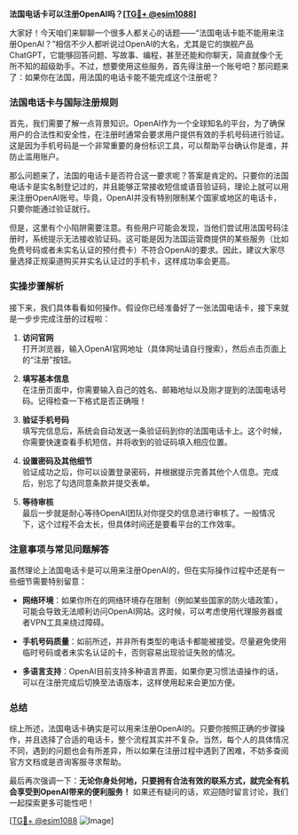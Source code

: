 **法国电话卡可以注册OpenAI吗？[[TG💪+ @esim1088](https://t.me/s/esim1088)]**

大家好！今天咱们来聊聊一个很多人都关心的话题——“法国电话卡能不能用来注册OpenAI？”相信不少人都听说过OpenAI的大名，尤其是它的旗舰产品ChatGPT，它能够回答问题、写故事、编程，甚至还能和你聊天，简直就像个无所不知的超级助手。不过，想要使用这些服务，首先得注册一个账号吧？那问题来了：如果你在法国，用法国的电话卡能不能完成这个注册呢？

### 法国电话卡与国际注册规则

首先，我们需要了解一点背景知识。OpenAI作为一个全球知名的平台，为了确保用户的合法性和安全性，在注册时通常会要求用户提供有效的手机号码进行验证。这是因为手机号码是一个非常重要的身份标识工具，可以帮助平台确认你是谁，并防止滥用账户。

那么问题来了，法国的电话卡是否符合这一要求呢？答案是肯定的。只要你的法国电话卡是实名制登记过的，并且能够正常接收短信或语音验证码，理论上就可以用来注册OpenAI账号。毕竟，OpenAI并没有特别限制某个国家或地区的电话卡，只要你能通过验证就行。

但是，这里有个小陷阱需要注意。有些用户可能会发现，当他们尝试用法国号码注册时，系统提示无法接收验证码。这可能是因为法国运营商提供的某些服务（比如免费号码或者未实名认证的预付费卡）不符合OpenAI的要求。因此，建议大家尽量选择正规渠道购买并实名认证过的手机卡，这样成功率会更高。

### 实操步骤解析

接下来，我们具体看看如何操作。假设你已经准备好了一张法国电话卡，接下来就是一步步完成注册的过程啦：

1. **访问官网**  
   打开浏览器，输入OpenAI官网地址（具体网址请自行搜索），然后点击页面上的“注册”按钮。

2. **填写基本信息**  
   在注册页面中，你需要输入自己的姓名、邮箱地址以及刚才提到的法国电话号码。记得检查一下格式是否正确哦！

3. **验证手机号码**  
   填写完信息后，系统会自动发送一条验证码到你的法国电话卡上。这个时候，你需要快速查看手机短信，并将收到的验证码填入相应位置。

4. **设置密码及其他细节**  
   验证成功之后，你可以设置登录密码，并根据提示完善其他个人信息。完成后，别忘了勾选同意条款并提交表单。

5. **等待审核**  
   最后一步就是耐心等待OpenAI团队对你提交的信息进行审核了。一般情况下，这个过程不会太长，但具体时间还是要看平台的工作效率。

### 注意事项与常见问题解答

虽然理论上法国电话卡是可以用来注册OpenAI的，但在实际操作过程中还是有一些细节需要特别留意：

- **网络环境**：如果你所在的网络环境存在限制（例如某些国家的防火墙政策），可能会导致无法顺利访问OpenAI网站。这时候，可以考虑使用代理服务器或者VPN工具来绕过障碍。
  
- **手机号码质量**：如前所述，并非所有类型的电话卡都能被接受。尽量避免使用临时号码或者未实名认证的卡，否则容易出现验证失败的情况。

- **多语言支持**：OpenAI目前支持多种语言界面，如果你更习惯法语操作的话，可以在注册完成后切换至法语版本，这样使用起来会更加方便。

### 总结

综上所述，法国电话卡确实是可以用来注册OpenAI的。只要你按照正确的步骤操作，并且选择了合适的电话卡，整个流程其实并不复杂。当然，每个人的具体情况不同，遇到的问题也会有所差异，所以如果在注册过程中遇到了困难，不妨多查阅官方文档或是咨询客服寻求帮助。

最后再次强调一下：**无论你身处何地，只要拥有合法有效的联系方式，就完全有机会享受到OpenAI带来的便利服务！** 如果还有疑问的话，欢迎随时留言讨论，我们一起探索更多可能性吧！

[[TG💪+ @esim1088](https://t.me/s/esim1088) ![Image](https://i.postimg.cc/4NQfJmqS/Snipaste-2025-05-13-00-14-12.png)]